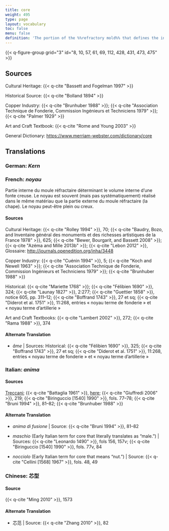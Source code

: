 ```yaml
---
title: core
weight: 495
type: page
layout: vocabulary
toc: false
menu: false
definition: 'The portion of the %%refractory mold%% that defines the internal space in a hollow bronze sculpture. It may be formed in a variety of ways and is usually (but not always) made of similar material as that used for the outer portion of the mold. The term is also used as shorthand to refer to the material it is made of. A core is generally solid but may be hollow (see [GI§2.1.1](#GI§2.1.1)).'
---
```


{{< q-figure-group grid="3" id="8, 10, 57, 61, 69, 112, 428, 431, 473, 475" >}}

## Sources

Cultural Heritage: {{< q-cite "Bassett and Fogelman 1997" >}}

Historical Source: {{< q-cite "Bolland 1894" >}}

Copper Industry: {{< q-cite "Brunhuber 1988" >}}; {{< q-cite "Association Technique de Fonderie, Commission Ingénieurs et Techniciens 1979" >}}; {{< q-cite "Palmer 1929" >}}

Art and Craft Textbook: {{< q-cite "Rome and Young 2003" >}}

General Dictionary: <https://www.merriam-webster.com/dictionary/core>

## Translations

<div class="accordion">

### **German**: *Kern*

### **French**: *noyau*

Partie interne du moule réfractaire déterminant le volume interne d’une fonte creuse. Le noyau est souvent (mais pas systématiquement) réalisé dans le même matériau que la partie externe du moule réfractaire (la chape). Le noyau peut-être plein ou creux.

#### Sources

Cultural Heritage: {{< q-cite "Rolley 1994" >}}, 70; {{< q-cite "Baudry, Bozo, and Inventaire général des monuments et des richesses artistiques de la France 1978" >}}, 625; {{< q-cite "Bewer, Bourgarit, and Bassett 2008" >}}; {{< q-cite "Azéma and Mille 2013b" >}}; {{< q-cite "Lebon 2012" >}}, Glossaire: <http://journals.openedition.org/inha/3448>

Copper Industry: {{< q-cite "Cuénin 1994" >}}, 5; {{< q-cite "Koch and Newell 1963" >}}; {{< q-cite "Association Technique de Fonderie, Commission Ingénieurs et Techniciens 1979" >}}; {{< q-cite "Brunhuber 1988" >}}

Historical: {{< q-cite "Mariette 1768" >}}; {{< q-cite "Félibien 1690" >}}, 324; {{< q-cite "Launay 1827" >}}, 2:277; {{< q-cite "Guettier 1858" >}}, notice 605, pp. 311–12; {{< q-cite "Boffrand 1743" >}}, 27 et sq; {{< q-cite "Diderot et al. 1751" >}}, 11:268, entries « noyau terme de fonderie » et « noyau terme d’artillerie »

Art and Craft Textbooks: {{< q-cite "Lambert 2002" >}}, 272; {{< q-cite "Rama 1988" >}}, 374

#### Alternate Translation

- *âme* | Sources: Historical: {{< q-cite "Félibien 1690" >}}, 325; {{< q-cite "Boffrand 1743" >}}, 27 et sq; {{< q-cite "Diderot et al. 1751" >}}, 11:268, entries « noyau terme de fonderie » et « noyau terme d’artillerie »

### **Italian**: *anima*

#### Sources

[Treccani](http://www.treccani.it/vocabolario/anima/); {{< q-cite "Battaglia 1961" >}}, [here](http://www.gdli.it/pdf_viewer/Scripts/pdf.js/web/viewer.asp?file=/PDF/GDLI01/GDLI_01_ocr_489.pdf&parola=anima); {{< q-cite "Giuffredi 2006" >}}, 219; {{< q-cite "Biringuccio [1540] 1990" >}}, fols. 77–78; {{< q-cite "Bruni 1994" >}}, 81–82; {{< q-cite "Brunhuber 1988" >}}

#### Alternate Translation

- *anima di fusione* | Source: {{< q-cite "Bruni 1994" >}}, 81–82

- *maschio* (Early Italian term for core that literally translates as “male.”) | Sources: {{< q-cite "Leonardo 1490" >}}, fols 156, 157v; {{< q-cite "Biringuccio [1540] 1990" >}}, fols. 77v, 84

- *nocciolo* (Early Italian term for core that means “nut.”) | Source: {{< q-cite "Cellini [1568] 1967" >}}, fols. 48, 49

### **Chinese**: 芯型

#### Source

{{< q-cite "Ming 2010" >}}, 1573  

#### Alternate Translation

- 芯范 | Source: {{< q-cite "Zhang 2010" >}}, 82

</div>
